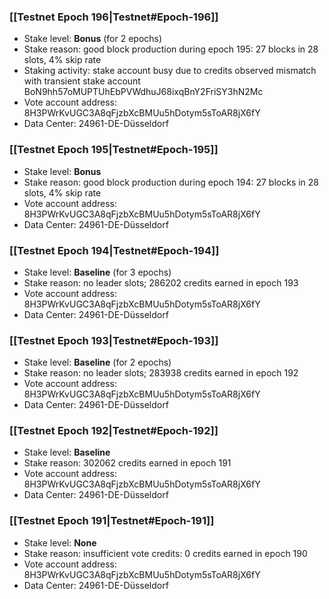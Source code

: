 ### [[Testnet Epoch 196|Testnet#Epoch-196]]
* Stake level: **Bonus** (for 2 epochs)
* Stake reason: good block production during epoch 195: 27 blocks in 28 slots, 4% skip rate
* Staking activity: stake account busy due to credits observed mismatch with transient stake account BoN9hh57oMUPTUhEbPVWdhuJ68ixqBnY2FriSY3hN2Mc
* Vote account address: 8H3PWrKvUGC3A8qFjzbXcBMUu5hDotym5sToAR8jX6fY
* Data Center: 24961-DE-Düsseldorf
### [[Testnet Epoch 195|Testnet#Epoch-195]]
* Stake level: **Bonus**
* Stake reason: good block production during epoch 194: 27 blocks in 28 slots, 4% skip rate
* Vote account address: 8H3PWrKvUGC3A8qFjzbXcBMUu5hDotym5sToAR8jX6fY
* Data Center: 24961-DE-Düsseldorf
### [[Testnet Epoch 194|Testnet#Epoch-194]]
* Stake level: **Baseline** (for 3 epochs)
* Stake reason: no leader slots; 286202 credits earned in epoch 193
* Vote account address: 8H3PWrKvUGC3A8qFjzbXcBMUu5hDotym5sToAR8jX6fY
* Data Center: 24961-DE-Düsseldorf
### [[Testnet Epoch 193|Testnet#Epoch-193]]
* Stake level: **Baseline** (for 2 epochs)
* Stake reason: no leader slots; 283938 credits earned in epoch 192
* Vote account address: 8H3PWrKvUGC3A8qFjzbXcBMUu5hDotym5sToAR8jX6fY
* Data Center: 24961-DE-Düsseldorf
### [[Testnet Epoch 192|Testnet#Epoch-192]]
* Stake level: **Baseline**
* Stake reason: 302062 credits earned in epoch 191
* Vote account address: 8H3PWrKvUGC3A8qFjzbXcBMUu5hDotym5sToAR8jX6fY
* Data Center: 24961-DE-Düsseldorf
### [[Testnet Epoch 191|Testnet#Epoch-191]]
* Stake level: **None**
* Stake reason: insufficient vote credits: 0 credits earned in epoch 190
* Vote account address: 8H3PWrKvUGC3A8qFjzbXcBMUu5hDotym5sToAR8jX6fY
* Data Center: 24961-DE-Düsseldorf